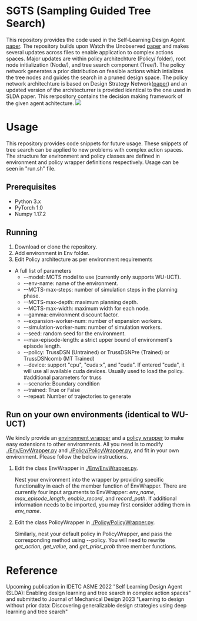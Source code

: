 # SGTS (Sampling Guided Tree Search)
This repository provides the code used in the Self-Learning Design Agent [paper](). The repository builds upon Watch the Unobserved [paper](https://github.com/liuanji/WU-UCT) and makes several updates across files to enable application to complex actions spaces. Major updates are within policy architechture (Policy/ folder), root node initialization (Node/), and tree search component (Tree/). The policy network generates a prior distribution on feasible actions which intializes the tree nodes and guides the search in a pruned design space. The policy network architechture is based on Design Strategy Network([paper](https://asmedigitalcollection.asme.org/mechanicaldesign/article/144/2/021404/1120713/Design-Strategy-Network-A-Deep-Hierarchical)) and an updated version of the architecturrer is provided identical to the one used in SLDA paper. This rerpository contains the decision making framework of the given agent achitecture. ![](fig.png) 

# Usage
This repository provides code snippets for future usage. These snippets of tree search can be applied to new problems with complex action spaces. The structure for environment and policy classes are defined in environment and policy wrapper definitions respectively. Usage can be seen in "run.sh" file. 

## Prerequisites
- Python 3.x
- PyTorch 1.0
- Numpy 1.17.2

## Running
1. Download or clone the repository.
2. Add environment in Env folder.
3. Edit Policy architecture as per environment requirements

* A full list of parameters
  * --model: MCTS model to use (currently only supports WU-UCT).
  * --env-name: name of the environment.
  * --MCTS-max-steps: number of simulation steps in the planning phase.
  * --MCTS-max-depth: maximum planning depth.
  * --MCTS-max-width: maximum width for each node.
  * --gamma: environment discount factor.
  * --expansion-worker-num: number of expansion workers.
  * --simulation-worker-num: number of simulation workers.
  * --seed: random seed for the environment.
  * --max-episode-length: a strict upper bound of environment's episode length.
  * --policy: TrussDSN (Untrained) or TrussDSNPre (Trained) or TrussDSNcomb (MT Trained)
  * --device: support "cpu", "cuda:x", and "cuda". If entered "cuda", it will use all available cuda devices. Usually used to load the policy.
  #additional parameters for truss
  * --scenario: Boundary condition
  * --trained: True or False
  * --repeat: Number of trajectories to generate

## Run on your own environments (identical to WU-UCT)
We kindly provide an [environment wrapper](https://github.com/liuanji/WU-UCT/tree/master/Env/EnvWrapper.py) and a [policy wrapper](https://github.com/liuanji/WU-UCT/tree/master/Policy/PolicyWrapper.py) to make easy extensions to other environments. All you need is to modify [./Env/EnvWrapper.py](https://github.com/liuanji/WU-UCT/tree/master/Env/EnvWrapper.py) and [./Policy/PolicyWrapper.py](https://github.com/liuanji/WU-UCT/tree/master/Policy/PolicyWrapper.py), and fit in your own environment. Please follow the below instructions.

1. Edit the class EnvWrapper in [./Env/EnvWrapper.py](https://github.com/liuanji/WU-UCT/tree/master/Env/EnvWrapper.py).

    Nest your environment into the wrapper by providing specific functionality in each of the member function of EnvWrapper. There are currently four input arguments to EnvWrapper: *env_name*, *max_episode_length*, *enable_record*, and *record_path*. If additional information needs to be imported, you may first consider adding them in *env_name*.

2. Edit the class PolicyWrapper in [./Policy/PolicyWrapper.py](https://github.com/liuanji/WU-UCT/tree/master/Policy/PolicyWrapper.py).

    Similarly, nest your default policy in PolicyWrapper, and pass the corresponding method using --policy. You will need to rewrite *get_action*, *get_value*, and *get_prior_prob* three member functions.

# Reference
Upcoming publication in IDETC ASME 2022 "Self Learning Design Agent (SLDA): Enabling design learning and tree search in complex action spaces" and submitted to Journal of Mechanical Design 2023 "Learning to design without prior data: Discovering generalizable design strategies using deep learning and tree search" 
